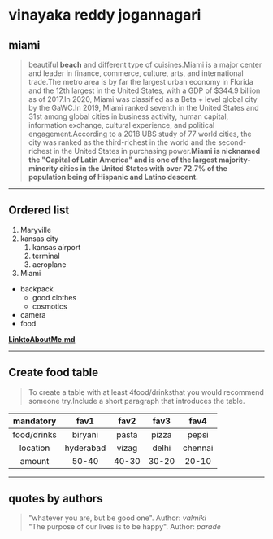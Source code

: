 # vinayaka reddy jogannagari
## miami

 >beautiful **beach** and different type of cuisines.Miami is a major center and leader in finance, commerce, culture, arts, and international trade.The metro area is by far the largest urban economy in Florida and the 12th largest in the United States, with a GDP of $344.9 billion as of 2017.In 2020, Miami was classified as a Beta + level global city by the GaWC.In 2019, Miami ranked seventh in the United States and 31st among global cities in business activity, human capital, information exchange, cultural experience, and political engagement.According to a 2018 UBS study of 77 world cities, the city was ranked as the third-richest in the world and the second-richest in the United States in purchasing power.**Miami is nicknamed the "Capital of Latin America" and is one of the largest majority-minority cities in the United States with over 72.7% of the population being of Hispanic and Latino descent.**

------

## Ordered list
1. Maryville
2. kansas city
    1. kansas airport
    2. terminal
    3. aeroplane
3. Miami
* backpack
    * good clothes
    * cosmotics
* camera
* food

**[LinktoAboutMe.md](AboutMe.md)**

-----

## Create food table
> To create a table with at least 4food/drinksthat you would recommend someone try.Include a short paragraph that introduces the table.

|mandatory     |fav1     |fav2     |fav3     |fav4     |
| :-----:      | :-----: | :-----: | :-----: | :-----: |
|food/drinks   |biryani  |pasta    |pizza    |pepsi    |
|location      |hyderabad|vizag    |delhi    |chennai  |
|amount        |50-40    |40-30    |30-20    |20-10    |

-----

## quotes by authors
>"whatever you are, but be good one".
Author: *valmiki* <br>
>"The purpose of our lives is to be happy".
Author: *parade* <br>

